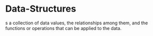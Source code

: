 # Data-Structures

s a collection of data values, the relationships among them, and the functions or operations that can be applied to the data.
